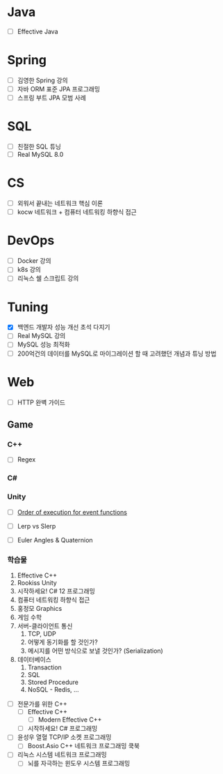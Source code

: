 # Java
- [ ] Effective Java
# Spring
- [ ] 김영한 Spring 강의
- [ ] 자바 ORM 표준 JPA 프로그래밍
- [ ] 스프링 부트 JPA 모범 사례
# SQL
- [ ] 친절한 SQL 튜닝
- [ ] Real MySQL 8.0
# CS
- [ ] 외워서 끝내는 네트워크 핵심 이론
- [ ] kocw 네트워크 + 컴퓨터 네트워킹 하향식 접근
# DevOps
- [ ] Docker 강의
- [ ] k8s 강의
- [ ] 리눅스 쉘 스크립트 강의
# Tuning
- [x] 백엔드 개발자 성능 개선 초석 다지기
- [ ] Real MySQL 강의
- [ ] MySQL 성능 최적화
- [ ] 200억건의 데이터를 MySQL로 마이그레이션 할 때 고려했던 개념과 튜닝 방법
# Web
- [ ] HTTP 완벽 가이드




























## Game
### C++
- [ ] Regex

### C\#


### Unity
- [ ] [Order of execution for event functions](https://docs.unity3d.com/2022.3/Documentation/Manual/ExecutionOrder.html)
- [ ] Lerp vs Slerp
- [ ] Euler Angles & Quaternion


### 학습물
1. Effective C++
2. Rookiss Unity
3. 시작하세요! C# 12 프로그래밍
4. 컴퓨터 네트워킹 하향식 접근
5. 홍정모 Graphics
6. 게임 수학
7. 서버-클라이언트 통신
	1. TCP, UDP
	2. 어떻게 동기화를 할 것인가?
	3. 메시지를 어떤 방식으로 보낼 것인가? (Serialization)
8. 데이터베이스
	1. Transaction
	2. SQL
	3. Stored Procedure
	4. NoSQL - Redis, ...

- [ ] 전문가를 위한 C++
    - [ ] Effective C++
        - [ ] Modern Effective C++
    - [ ] 시작하세요! C# 프로그래밍
- [ ] 윤성우 열혈 TCP/IP 소켓 프로그래밍
    - [ ] Boost.Asio C++ 네트워크 프로그래밍 쿡북
- [ ] 리눅스 시스템 네트워크 프로그래밍
    - [ ] 뇌를 자극하는 윈도우 시스템 프로그래밍